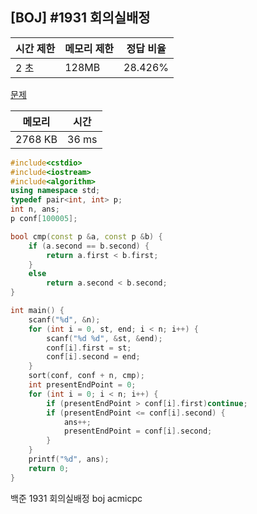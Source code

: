 ## [BOJ] #1931 회의실배정

| 시간 제한 | 메모리 제한 | 정답 비율 |
| --------- | ----------- | --------- |
| 2 초      | 128MB       | 28.426%   |

[문제](https://www.acmicpc.net/problem/1931)



| 메모리  | 시간  |
| ------- | ----- |
| 2768 KB | 36 ms |

```c++
#include<cstdio>
#include<iostream>
#include<algorithm>
using namespace std;
typedef pair<int, int> p;
int n, ans;		
p conf[100005]; 

bool cmp(const p &a, const p &b) { 
	if (a.second == b.second) {
		return a.first < b.first;
	}
	else
		return a.second < b.second;
}

int main() {
	scanf("%d", &n);
	for (int i = 0, st, end; i < n; i++) {
		scanf("%d %d", &st, &end);
		conf[i].first = st;	
		conf[i].second = end;	
	}
	sort(conf, conf + n, cmp);	
	int presentEndPoint = 0;
	for (int i = 0; i < n; i++) {
		if (presentEndPoint > conf[i].first)continue;
		if (presentEndPoint <= conf[i].second) {
			ans++;
			presentEndPoint = conf[i].second;
		}
	}
	printf("%d", ans);
	return 0;
}
```





백준 1931 회의실배정 boj acmicpc

